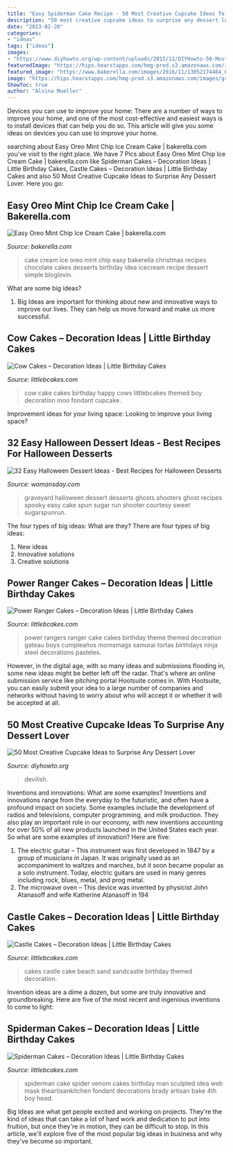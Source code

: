 ```yaml
---
title: "Easy Spiderman Cake Recipe - 50 Most Creative Cupcake Ideas To Surprise Any Dessert Lover"
description: "50 most creative cupcake ideas to surprise any dessert lover"
date: "2023-02-20"
categories:
- "ideas"
tags: ["ideas"]
images:
- "https://www.diyhowto.org/wp-content/uploads/2015/12/DIYHowto-50-Most-Creative-Cupcake-Ideas-to-Surprise-Any-Dessert-Lover50-600x740.jpg"
featuredImage: "https://hips.hearstapps.com/hmg-prod.s3.amazonaws.com/images/graveyard-shooter-1531422955.jpg?crop=0.9777777777777777xw:1xh;center,top&amp;resize=480:*"
featured_image: "https://www.bakerella.com/images/2016/11/13052174464_6247f6b503_o.jpg"
image: "https://hips.hearstapps.com/hmg-prod.s3.amazonaws.com/images/graveyard-shooter-1531422955.jpg?crop=0.9777777777777777xw:1xh;center,top&amp;resize=480:*"
ShowToc: true
author: "Alvina Mueller"
---
```



Devices you can use to improve your home:
There are a number of ways to improve your home, and one of the most cost-effective and easiest ways is to install devices that can help you do so. This article will give you some ideas on devices you can use to improve your home.

	

		
searching about Easy Oreo Mint Chip Ice Cream Cake | bakerella.com you've visit to the right place. We have 7 Pics about Easy Oreo Mint Chip Ice Cream Cake | bakerella.com like Spiderman Cakes – Decoration Ideas | Little Birthday Cakes, Castle Cakes – Decoration Ideas | Little Birthday Cakes and also 50 Most Creative Cupcake Ideas to Surprise Any Dessert Lover. Here you go:
		
    
## Easy Oreo Mint Chip Ice Cream Cake | Bakerella.com

<img loading=lazy src="https://www.bakerella.com/images/2016/11/13052174464_6247f6b503_o.jpg" onerror="this.onerror=null;this.src='https://tse2.mm.bing.net/th?id=OIP.0oiauzHZkh50tnNFvHjWiAHaJ4&amp;pid=15.1';" alt="Easy Oreo Mint Chip Ice Cream Cake | bakerella.com">

_Source: bakerella.com_

>cake cream ice oreo mint chip easy bakerella christmas recipes chocolate cakes desserts birthday idea icecream recipe dessert simple bloglovin. 

	

What are some big ideas?
1. Big Ideas are important for thinking about new and innovative ways to improve our lives. They can help us move forward and make us more successful.

    
## Cow Cakes – Decoration Ideas | Little Birthday Cakes

<img loading=lazy src="http://www.littlebcakes.com/wp-content/uploads/2014/01/Cow-Cake-Images.jpg" onerror="this.onerror=null;this.src='https://tse1.mm.bing.net/th?id=OIP.VV2rx2fZXnAQTghthyjUpwHaJ4&amp;pid=15.1';" alt="Cow Cakes – Decoration Ideas | Little Birthday Cakes">

_Source: littlebcakes.com_

>cow cake cakes birthday happy cows littlebcakes themed boy decoration moo fondant cupcake. 

	

Improvement ideas for your living space:
Looking to improve your living space?

    
## 32 Easy Halloween Dessert Ideas - Best Recipes For Halloween Desserts

<img loading=lazy src="https://hips.hearstapps.com/hmg-prod.s3.amazonaws.com/images/graveyard-shooter-1531422955.jpg?crop=0.9777777777777777xw:1xh;center,top&amp;resize=480:*" onerror="this.onerror=null;this.src='https://tse3.mm.bing.net/th?id=OIP.tk4c1d2OWvVePg99RT6BSwHaLH&amp;pid=15.1';" alt="32 Easy Halloween Dessert Ideas - Best Recipes for Halloween Desserts">

_Source: womansday.com_

>graveyard halloween dessert desserts ghosts shooters ghost recipes spooky easy cake spun sugar run shooter courtesy sweet sugarspunrun. 

	

The four types of big ideas: What are they?
There are four types of big ideas: 
1. New ideas 
2. Innovative solutions 
3. Creative solutions 

    
## Power Ranger Cakes – Decoration Ideas | Little Birthday Cakes

<img loading=lazy src="http://www.littlebcakes.com/wp-content/uploads/2014/02/Power-Rangers-Cake.jpg" onerror="this.onerror=null;this.src='https://tse4.mm.bing.net/th?id=OIP.KS3pnbaxyDm1l5Uueur2KgHaJ0&amp;pid=15.1';" alt="Power Ranger Cakes – Decoration Ideas | Little Birthday Cakes">

_Source: littlebcakes.com_

>power rangers ranger cake cakes birthday theme themed decoration gateau boys cumpleaños momsmags samurai tortas birthdays ninja steel decorations pasteles. 

	

However, in the digital age, with so many ideas and submissions flooding in, some new ideas might be better left off the radar. That's where an online submission service like pitching portal Hootsuite comes in. With Hootsuite, you can easily submit your idea to a large number of companies and networks without having to worry about who will accept it or whether it will be accepted at all.

    
## 50 Most Creative Cupcake Ideas To Surprise Any Dessert Lover

<img loading=lazy src="https://www.diyhowto.org/wp-content/uploads/2015/12/DIYHowto-50-Most-Creative-Cupcake-Ideas-to-Surprise-Any-Dessert-Lover50-600x740.jpg" onerror="this.onerror=null;this.src='https://tse4.mm.bing.net/th?id=OIP.TsgtorDIye3QhQ-kFzFNPgHaJI&amp;pid=15.1';" alt="50 Most Creative Cupcake Ideas to Surprise Any Dessert Lover">

_Source: diyhowto.org_

>devilish. 

	

Inventions and innovations: What are some examples?
Inventions and innovations range from the everyday to the futuristic, and often have a profound impact on society. Some examples include the development of radios and televisions, computer programming, and milk production. They also play an important role in our economy, with new inventions accounting for over 50% of all new products launched in the United States each year. So what are some examples of innovation? Here are five: 
1) The electric guitar – This instrument was first developed in 1847 by a group of musicians in Japan. It was originally used as an accompaniment to waltzes and marches, but it soon became popular as a solo instrument. Today, electric guitars are used in many genres including rock, blues, metal, and prog metal. 
2) The microwave oven – This device was invented by physicist John Atanasoff and wife Katherine Atanasoff in 194
    
## Castle Cakes – Decoration Ideas | Little Birthday Cakes

<img loading=lazy src="http://www.littlebcakes.com/wp-content/uploads/2013/08/Sand-Castle-Cakes.jpg" onerror="this.onerror=null;this.src='https://tse1.mm.bing.net/th?id=OIP.SQTxTr4YoV1YboLZciMQrQHaJ5&amp;pid=15.1';" alt="Castle Cakes – Decoration Ideas | Little Birthday Cakes">

_Source: littlebcakes.com_

>cakes castle cake beach sand sandcastle birthday themed decoration. 

	

Invention ideas are a dime a dozen, but some are truly innovative and groundbreaking. Here are five of the most recent and ingenious inventions to come to light: 

    
## Spiderman Cakes – Decoration Ideas | Little Birthday Cakes

<img loading=lazy src="http://www.littlebcakes.com/wp-content/uploads/2013/08/Black-Spiderman-Cake.jpg" onerror="this.onerror=null;this.src='https://tse3.mm.bing.net/th?id=OIP.R_lACbncJGtlykccyU3tDAHaJ4&amp;pid=15.1';" alt="Spiderman Cakes – Decoration Ideas | Little Birthday Cakes">

_Source: littlebcakes.com_

>spiderman cake spider venom cakes birthday man sculpted idea web mask theartisankitchen fondant decorations brady artisan bake 4th boy head. 

	

Big Ideas are what get people excited and working on projects. They're the kind of ideas that can take a lot of hard work and dedication to put into fruition, but once they're in motion, they can be difficult to stop. In this article, we'll explore five of the most popular big ideas in business and why they've become so important.

